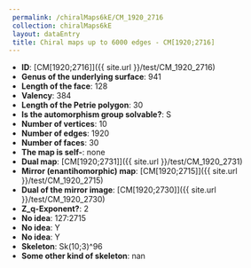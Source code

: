 ```yaml
--- 
 permalink: /chiralMaps6kE/CM_1920_2716 
 collection: chiralMaps6kE
 layout: dataEntry
 title: Chiral maps up to 6000 edges - CM[1920;2716]
---
```


- **ID**: [CM[1920;2716]]({{ site.url }}/test/CM_1920_2716)
- **Genus of the underlying surface**: 941
- **Length of the face**: 128
- **Valency**: 384
- **Length of the Petrie polygon**: 30
- **Is the automorphism group solvable?**: S
- **Number of vertices**: 10
- **Number of edges**: 1920
- **Number of faces**: 30
- **The map is self-**: none
- **Dual map**: [CM[1920;2731]]({{ site.url }}/test/CM_1920_2731)
- **Mirror (enantihomorphic) map**: [CM[1920;2715]]({{ site.url }}/test/CM_1920_2715)
- **Dual of the mirror image**: [CM[1920;2730]]({{ site.url }}/test/CM_1920_2730)
- **Z_q-Exponent?**: 2
- **No idea**:  127:2715
- **No idea**: Y
- **No idea**: Y
- **Skeleton**: Sk(10;3)^96
- **Some other kind of skeleton**: nan
